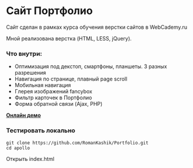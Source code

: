 # Сайт Портфолио


Сайт сделан в рамках курса обучения верстки сайтов в WebCademy.ru 

Мной реализована верстка (HTML, LESS, jQuery).

### Что внутри:

- Оптимизация под декстоп, смартфоны, планшеты. 3 разных разрешения
- Навигация по странице, плавный page scroll
- Мобильная навигация
- Глерея изображений fancybox
- Фильтр карточек в Портфолио
- Форма обратной связи (Ajax, PHP) 

[**Онлайн демо**](https://romankashik.github.io/Portfolio/)

### Тестировать локально

```
git clone https://github.com/RomanKashik/Portfolio.git
cd apollo
```

Открыть index.html
